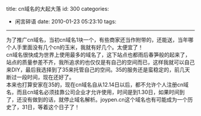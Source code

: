 title: cn域名的大起大落
id: 300
categories:
  - 闲言碎语
date: 2010-01-23 05:23:10
tags:
---

为了推广cn域名，当初cn域名1块一个，有些商家还当作附带的，还能送，当年哪个人手里面没有几个cn的玉米，我就有好几个。太便宜了！
</br>cn域名很快成为世界上使用最多的域名了，这下站点也都雨后春笋般的起来了，站点的质量参差不齐，我所追求的也仅仅是有自己的空间而已，这样我就可以自己来DIY，最后我选择到了35来托管自己的空间。35的服务还是蛮稳定的，前几天断过一段时间，现在还好了。
</br>本来也打算安家在35的，现在cn域名自从12.14日以后，都不允许个人注册cn域名，而且cn域名必须挂靠公司企业才允许使用，时间是到1.30日，如果时间到了，还没有做到的话，就停止域名解析。joypen.cn这个域名也有可能成为一个历史了，31日，等着这个日子了！